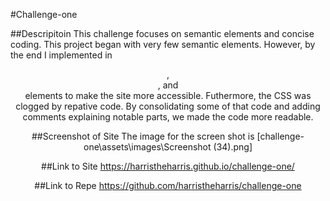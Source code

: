 #Challenge-one

##Descripitoin
This challenge focuses on semantic elements and concise coding. This project began with very few semantic elements. However, by the end I implemented in <header>, <section>, and <article> elements to make the site more accessible. Futhermore, the CSS was clogged by repative code. By consolidating some of that code and adding comments explaining notable parts, we made the code more readable. 
 
##Screenshot of Site
The image for the screen shot is [challenge-one\assets\images\Screenshot (34).png]

##Link to Site
https://harristheharris.github.io/challenge-one/

##Link to Repe
https://github.com/harristheharris/challenge-one
